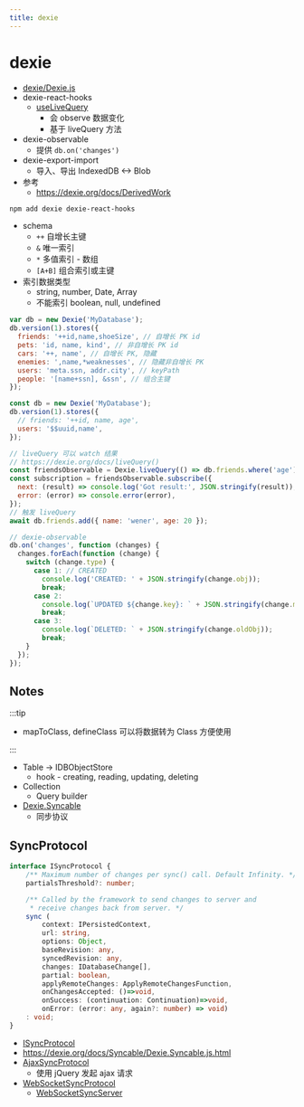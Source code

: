 ```yaml
---
title: dexie
---
```


# dexie

- [dexie/Dexie.js](https://github.com/dexie/Dexie.js)
- dexie-react-hooks
  - [useLiveQuery](<https://dexie.org/docs/dexie-react-hooks/useLiveQuery()>)
    - 会 observe 数据变化
    - 基于 liveQuery 方法
- dexie-observable
  - 提供 `db.on('changes')`
- dexie-export-import
  - 导入、导出 IndexedDB <-> Blob
- 参考
  - https://dexie.org/docs/DerivedWork

```bash
npm add dexie dexie-react-hooks
```

- schema
  - `++` 自增长主键
  - `&` 唯一索引
  - `*` 多值索引 - 数组
  - `[A+B]` 组合索引或主键
- 索引数据类型
  - string, number, Date, Array
  - 不能索引 boolean, null, undefined

```js
var db = new Dexie('MyDatabase');
db.version(1).stores({
  friends: '++id,name,shoeSize', // 自增长 PK id
  pets: 'id, name, kind', // 非自增长 PK id
  cars: '++, name', // 自增长 PK, 隐藏
  enemies: ',name,*weaknesses', // 隐藏非自增长 PK
  users: 'meta.ssn, addr.city', // keyPath
  people: '[name+ssn], &ssn', // 组合主键
});
```

```js
const db = new Dexie('MyDatabase');
db.version(1).stores({
  // friends: '++id, name, age',
  users: '$$uuid,name',
});

// liveQuery 可以 watch 结果
// https://dexie.org/docs/liveQuery()
const friendsObservable = Dexie.liveQuery(() => db.friends.where('age').between(18, 25).toArray());
const subscription = friendsObservable.subscribe({
  next: (result) => console.log('Got result:', JSON.stringify(result)),
  error: (error) => console.error(error),
});
// 触发 liveQuery
await db.friends.add({ name: 'wener', age: 20 });

// dexie-observable
db.on('changes', function (changes) {
  changes.forEach(function (change) {
    switch (change.type) {
      case 1: // CREATED
        console.log('CREATED: ' + JSON.stringify(change.obj));
        break;
      case 2:
        console.log(`UPDATED ${change.key}: ` + JSON.stringify(change.mods));
        break;
      case 3:
        console.log(`DELETED: ` + JSON.stringify(change.oldObj));
        break;
    }
  });
});
```

## Notes

:::tip

- mapToClass, defineClass 可以将数据转为 Class 方便使用

:::

- Table -> IDBObjectStore
  - hook - creating, reading, updating, deleting
- Collection
  - Query builder
- [Dexie.Syncable](https://dexie.org/docs/Syncable/Dexie.Syncable.js)
  - 同步协议

## SyncProtocol

```ts
interface ISyncProtocol {
    /** Maximum number of changes per sync() call. Default Infinity. */
    partialsThreshold?: number;

    /** Called by the framework to send changes to server and
     * receive changes back from server. */
    sync (
        context: IPersistedContext,
        url: string,
        options: Object,
        baseRevision: any,
        syncedRevision: any,
        changes: IDatabaseChange[],
        partial: boolean,
        applyRemoteChanges: ApplyRemoteChangesFunction,
        onChangesAccepted: ()=>void,
        onSuccess: (continuation: Continuation)=>void,
        onError: (error: any, again?: number) => void)
    : void;
}
```

- [ISyncProtocol](https://dexie.org/docs/Syncable/Dexie.Syncable.ISyncProtocol)
- https://dexie.org/docs/Syncable/Dexie.Syncable.js.html
- [AjaxSyncProtocol](https://github.com/dexie/Dexie.js/blob/master/samples/remote-sync/ajax/AjaxSyncProtocol.js)
  - 使用 jQuery 发起 ajax 请求
- [WebSocketSyncProtocol](https://github.com/dexie/Dexie.js/blob/master/samples/remote-sync/websocket/WebSocketSyncProtocol.js)
  - [WebSocketSyncServer](https://github.com/dexie/Dexie.js/blob/master/samples/remote-sync/websocket/WebSocketSyncServer.js)
